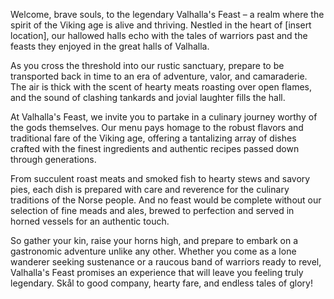 Welcome, brave souls, to the legendary Valhalla's Feast – a realm where the spirit of the Viking age is alive and thriving. Nestled in the heart of [insert location], our hallowed halls echo with the tales of warriors past and the feasts they enjoyed in the great halls of Valhalla.

As you cross the threshold into our rustic sanctuary, prepare to be transported back in time to an era of adventure, valor, and camaraderie. The air is thick with the scent of hearty meats roasting over open flames, and the sound of clashing tankards and jovial laughter fills the hall.

At Valhalla's Feast, we invite you to partake in a culinary journey worthy of the gods themselves. Our menu pays homage to the robust flavors and traditional fare of the Viking age, offering a tantalizing array of dishes crafted with the finest ingredients and authentic recipes passed down through generations.

From succulent roast meats and smoked fish to hearty stews and savory pies, each dish is prepared with care and reverence for the culinary traditions of the Norse people. And no feast would be complete without our selection of fine meads and ales, brewed to perfection and served in horned vessels for an authentic touch.

So gather your kin, raise your horns high, and prepare to embark on a gastronomic adventure unlike any other. Whether you come as a lone wanderer seeking sustenance or a raucous band of warriors ready to revel, Valhalla's Feast promises an experience that will leave you feeling truly legendary. Skål to good company, hearty fare, and endless tales of glory!
